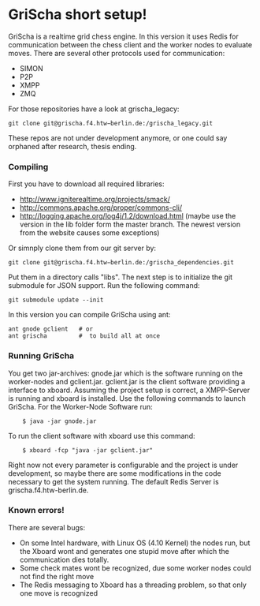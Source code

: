 # GriScha short setup!
GriScha is a realtime grid chess engine. In this version it uses Redis for communication
 between the chess client and the worker nodes to evaluate moves.
 There are several other protocols used for communication:
 * SIMON
 * P2P
 * XMPP
 * ZMQ

For those repositories have a look at grischa_legacy:
```
git clone git@grischa.f4.htw−berlin.de:/grischa_legacy.git
```
These repos are not under development anymore, or one could say orphaned after research,
thesis ending.

### Compiling
First you have to download all required libraries:
- http://www.igniterealtime.org/projects/smack/
- http://commons.apache.org/proper/commons-cli/
- http://logging.apache.org/log4j/1.2/download.html (maybe use the version in the lib folder form the master branch. The newest version from the website causes some exceptions)

Or simnply clone them from our git server by:
```
git clone git@grischa.f4.htw−berlin.de:/grischa_dependencies.git
```

Put them in a directory calls "libs". The next step is to initialize the git submodule for JSON support. Run the following command: 
```
git submodule update --init
```
In this version you can compile GriScha using ant:
```
ant gnode gclient   # or
ant grischa         #  to build all at once
```

### Running GriScha

You get two jar-archives: gnode.jar which is the software running on the worker-nodes and gclient.jar. gclient.jar is the client software providing a interface to xboard. Assuming the project setup is correct, a XMPP-Server is running and xboard is installed. Use the following commands to launch GriScha. For the Worker-Node Software run:
```
	$ java -jar gnode.jar
```

To run the client software with xboard use this command:
```
	$ xboard -fcp "java -jar gclient.jar"
```

Right now not every parameter is configurable and the project is under development,
so maybe there are some modifications in the code necessary to get the system running.
The default Redis Server is grischa.f4.htw-berlin.de.

### Known errors!
There are several bugs:

* On some Intel hardware, with Linux OS (4.10 Kernel) the nodes run, but the Xboard wont
and generates one stupid move after which the communication dies totally.
* Some check mates wont be recognized, due some worker nodes could not find the right move
* The Redis messaging to Xboard has a threading problem, so that only one move is recognized

